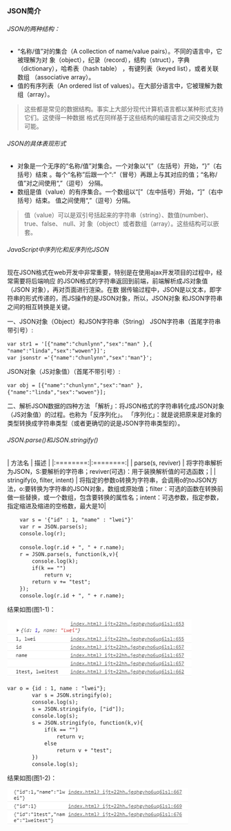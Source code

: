 ### JSON简介

###### JSON的两种结构：
* “名称/值”对的集合（A collection of name/value pairs）。不同的语言中，它被理解为对
象（object），纪录（record），结构（struct），字典（dictionary），哈希表（hash table）
，有键列表（keyed list），或者关联数组 （associative array）。
* 值的有序列表（An ordered list of values）。在大部分语言中，它被理解为数组（array）。
>这些都是常见的数据结构。事实上大部分现代计算机语言都以某种形式支持它们。这使得一种数据
格式在同样基于这些结构的编程语言之间交换成为可能。

###### JSON的具体表现形式
* 对象是一个无序的“名称/值”对集合。一个对象以“{”（左括号）开始，“}”（右括号）结束
。每个“名称”后跟一个“:”（冒号）再跟上与其对应的值；“名称/值”对之间使用“,”（逗号）
分隔。
* 数组是值（value）的有序集合。一个数组以“[”（左中括号）开始，“]”（右中括号）结束。
值之间使用“,”（逗号）分隔。
>值（value）可以是双引号括起来的字符串（string）、数值(number)、true、false、 null、对
象（object）或者数组（array）。这些结构可以嵌套。

###### JavaScript中序列化和反序列化JSON
现在JSON格式在web开发中非常重要，特别是在使用ajax开发项目的过程中，经常需要将后端响应
的JSON格式的字符串返回到前端，前端解析成JS对象值（JSON 对象），再对页面进行渲染。在数
据传输过程中，JSON是以文本，即字符串的形式传递的，而JS操作的是JSON对象，所以，JSON对象
和JSON字符串之间的相互转换是关键。

一、JSON对象（Object）和JSON字符串（String）
JSON字符串（首尾字符串带引号）:
```
var str1 = '[{"name":"chunlynn","sex":"man" },{ "name":"linda","sex":"wowen"}]';
var jsonstr ='{"name":"chunlynn","sex":"man"}';
```
JSON对象（JS对象值）（首尾不带引号）:
```
var obj = [{"name":"chunlynn","sex":"man" },{"name":"linda","sex":"wowen"}];
```
二、解析JSON数据的四种方法
「解析」：将JSON格式的字符串转化成JSON对象（JS对象值）的过程。也称为「反序列化」。
「序列化」：就是说把原来是对象的类型转换成字符串类型（或者更确切的说是JSON字符串类型的）。

###### JSON.parse()和JSON.stringify()

| 方法名 | 描述 |
|:========:|:========:|
| parse(s, reviver) | 将字符串解析为JSON，S:要解析的字符串；reviver(可选)：用于装换解析值的可选函数；|
| stringify(o, filter, intent) | 将指定的参数o转换为字符串，会调用o的toJSON方法，o:要转换为字符串的JSON对象，数组或原始值；filter：可选的函数在转换前做一些替换，或一个数组，包含要转换的属性名；intent：可选参数，指定参数，指定缩进及缩进的空格数，最大是10|


```
    var s = '{"id" : 1, "name" : "lwei"}'
    var r = JSON.parse(s);
    console.log(r);

    console.log(r.id + ", " + r.name);
    r = JSON.parse(s, function(k,v){
        console.log(k);
        if(k == "")
            return v;
        return v += "test";
    });
    console.log(r.id + ", " + r.name);
```

结果如图(图1-1)：

![图1-1][JSONParse]

```
var o = {id : 1, name : "lwei"};
        var s = JSON.stringify(o);
        console.log(s);
        s = JSON.stringify(o, ["id"]);
        console.log(s);
        s = JSON.stringify(o, function(k,v){
            if(k == "")
                return v;
            else
                return v + "test";
        })
        console.log(s);
```

结果如图(图1-2)：

![图1-2][JSONStringify]

[JSONParse]: ../image/JsonParse.png "图1-1"
[JSONStringify]: ../image/JsonStringify.png "图1-1"
